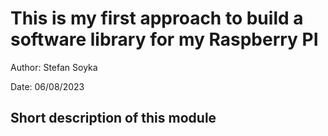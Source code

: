 # This is my first approach to build a software library for my Raspberry PI

Author: Stefan Soyka

Date: 06/08/2023

## Short description of this module
